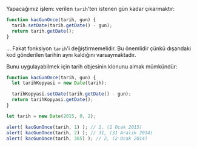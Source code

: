 Yapacağımız işlem: verilen `tarih`'ten istenen gün kadar çıkarmaktır:

```js
function kacGunOnce(tarih, gun) {
  tarih.setDate(tarih.getDate() - gun);
  return tarih.getDate();
}
```
...  Fakat fonksiyon `tarih`'i değiştirmemelidir. Bu önemlidir çünkü dışarıdaki kod gönderilen tarihin aynı kaldığını varsaymaktadır.

Bunu uygulayabilmek için tarih objesinin klonunu almak mümkündür:

```js run
function kacGunOnce(tarih, gun) {
  let tarihKopyasi = new Date(tarih);

  tarihKopyasi.setDate(tarih.getDate() - gun);
  return tarihKopyasi.getDate();
}

let tarih = new Date(2015, 0, 2);

alert( kacGunOnce(tarih, 1) ); // 1, (1 Ocak 2015)
alert( kacGunOnce(tarih, 2) ); // 31, (31 Aralık 2014)
alert( kacGunOnce(tarih, 365) ); // 2, (2 Ocak 2014)
```
